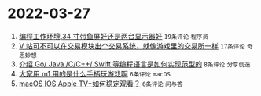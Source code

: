 # 2022-03-27

1. [编程工作环境,34 寸带鱼屏好还是两台显示器好](https://www.v2ex.com/t/843139) `19条评论` `程序员`
1. [V 站可不可以在交易模块出个交易系统，就像游戏里的交易所一样](https://www.v2ex.com/t/843131) `17条评论` `奇思妙想`
1. [介绍 Go/ Java /C/C++/ Swift 等编程语言是如何实现范型的](https://www.v2ex.com/t/843140) `8条评论` `分享创造`
1. [大家用 m1 用的是什么手柄玩游戏啊](https://www.v2ex.com/t/843143) `6条评论` `macOS`
1. [macOS IOS Apple TV+如何稳定观看？](https://www.v2ex.com/t/843137) `6条评论` `问与答`
